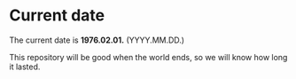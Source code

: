 # Current date

The current date is **1976.02.01.** (YYYY.MM.DD.)

This repository will be good when the world ends, so we will know how long it lasted.